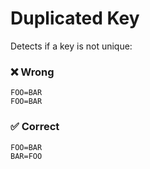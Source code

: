 # Duplicated Key

Detects if a key is not unique:

### ❌ Wrong

```env
FOO=BAR
FOO=BAR
```
### ✅ Correct

```env
FOO=BAR
BAR=FOO
```